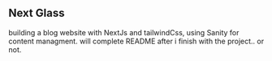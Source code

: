 ## Next Glass

building a blog website with NextJs and tailwindCss, using Sanity for content managment. will complete README after i finish with the project.. or not.
